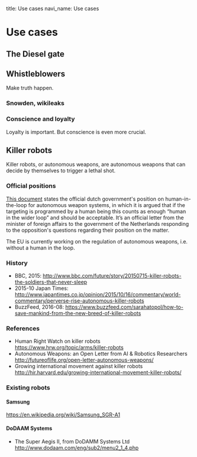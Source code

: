 title: Use cases
navi_name: Use cases

# Use cases


## The Diesel gate



## Whistleblowers

Make truth happen.

### Snowden, wikileaks


### Conscience and loyalty

Loyalty is important. But conscience is even more crucial.


## Killer robots

Killer robots, or autonomous weapons, are autonomous weapons that can decide by themselves to trigger a lethal shot.


### Official positions

[This document](references/kamerbrief-over-kabinetsreactie-op-aiv-cavv-advies-autonome-wapensystemen-de-noodzaak-van-betekenisvolle-menselijke-controle__1_.pdf) states the official dutch government's position on human-in-the-loop for autonomous weapon systems, in which it is argued that if the targeting is programmed by a human being this counts as enough “human in the wider loop” and should be acceptable. It’s an official letter from the minister of foreign affairs to the government of the Netherlands responding to the opposition's questions regarding their position on the matter.

The EU is currently working on the regulation of autonomous weapons, i.e. without a human in the loop.

### History

* BBC, 2015: http://www.bbc.com/future/story/20150715-killer-robots-the-soldiers-that-never-sleep
* 2015-10 Japan Times: http://www.japantimes.co.jp/opinion/2015/10/16/commentary/world-commentary/perverse-rise-autonomous-killer-robots
* BuzzFeed, 2016-08: https://www.buzzfeed.com/sarahatopol/how-to-save-mankind-from-the-new-breed-of-killer-robots

### References

* Human Right Watch on killer robots https://www.hrw.org/topic/arms/killer-robots
* Autonomous Weapons: an Open Letter from AI & Robotics Researchers http://futureoflife.org/open-letter-autonomous-weapons/
* Growing international movement against killer robots http://hir.harvard.edu/growing-international-movement-killer-robots/

### Existing robots

#### Samsung

https://en.wikipedia.org/wiki/Samsung_SGR-A1

#### DoDAAM Systems

* The Super Aegis II, from DoDAMM Systems Ltd
http://www.dodaam.com/eng/sub2/menu2_1_4.php
